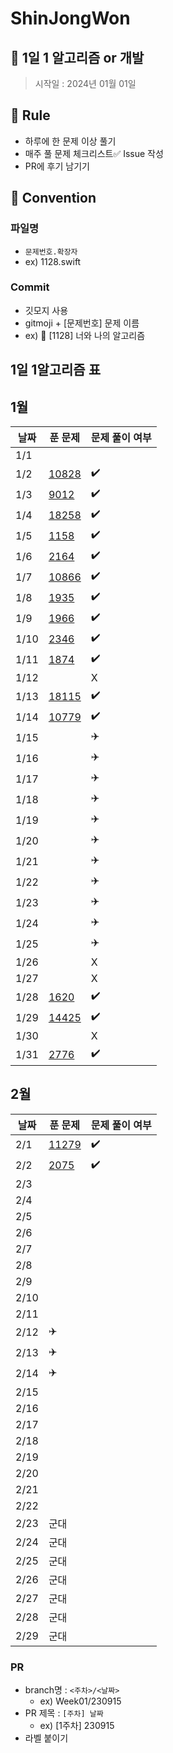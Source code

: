 # ShinJongWon
## 🌱 1일 1 알고리즘 or 개발

> 시작일 : 2024년 01월 01일

## 🍺 Rule
- 하루에 한 문제 이상 풀기
- 매주 풀 문제 체크리스트✅ Issue 작성
- PR에 후기 남기기

## 🍺 Convention
### 파일명
-  `문제번호.확장자` 
-  ex) 1128.swift

### Commit
  - 깃모지 사용
  - gitmoji + [문제번호] 문제 이름
  - ex) 📝 [1128] 너와 나의 알고리즘

## 1일 1알고리즘 표

## 1월

| 날짜 | 푼 문제 | 문제 풀이 여부 |
| ---- | ------- | -------------- |
| 1/1  |         |                |
| 1/2  |    <a href="https://www.acmicpc.net/problem/10828" target="_blank">10828</a>     | :heavy_check_mark: |
| 1/3  |    <a href="https://www.acmicpc.net/problem/9012" target="_blank">9012</a>    | :heavy_check_mark: |
| 1/4  |    <a href="https://www.acmicpc.net/problem/18258" target="_blank">18258</a>   | :heavy_check_mark: |
| 1/5  |    <a href="https://www.acmicpc.net/problem/1158" target="_blank">1158</a>    |  :heavy_check_mark: |
| 1/6  |    <a href="https://www.acmicpc.net/problem/2164" target="_blank">2164</a> | :heavy_check_mark: |
| 1/7  |    <a href="https://www.acmicpc.net/problem/10866" target="_blank">10866</a> | :heavy_check_mark: |
| 1/8  |    <a href="https://www.acmicpc.net/problem/1935" target="_blank">1935</a>  | :heavy_check_mark: | 
| 1/9  |    <a href="https://www.acmicpc.net/problem/1966" target="_blank">1966</a>  | :heavy_check_mark: | 
| 1/10 |    <a href="https://www.acmicpc.net/problem/2346" target="_blank">2346</a>  | :heavy_check_mark: | 
| 1/11 |    <a href="https://www.acmicpc.net/problem/1874" target="_blank">1874</a>  | :heavy_check_mark: | 
| 1/12 |         |        X        |
| 1/13 |    <a href="https://www.acmicpc.net/problem/18115" target="_blank">18115</a>  | :heavy_check_mark: |
| 1/14 |    <a href="https://www.acmicpc.net/problem/10779" target="_blank">10779</a>  | :heavy_check_mark: |
| 1/15 |         |        ✈️       |
| 1/16 |         |        ✈️       |
| 1/17 |         |        ✈️       |
| 1/18 |         |        ✈️       |
| 1/19 |         |        ✈️       |
| 1/20 |         |        ✈️       |
| 1/21 |         |        ✈️       |
| 1/22 |         |        ✈️       |
| 1/23 |         |        ✈️       |
| 1/24 |         |        ✈️       |
| 1/25 |         |        ✈️       |
| 1/26 |         |        X       |
| 1/27 |         |        X       |
| 1/28 |     <a href="https://www.acmicpc.net/problem/1620" target="_blank">1620</a>    | :heavy_check_mark: |
| 1/29 |     <a href="https://www.acmicpc.net/problem/14425" target="_blank">14425</a>  | :heavy_check_mark: |
| 1/30 |         |        X       |
| 1/31 |     <a href="https://www.acmicpc.net/problem/2776" target="_blank">2776</a>  | :heavy_check_mark: |

## 2월

| 날짜 | 푼 문제 | 문제 풀이 여부 |
| ---- | ------- | -------------- |
| 2/1  |     <a href="https://www.acmicpc.net/problem/11279" target="_blank">11279</a>  | :heavy_check_mark: |
| 2/2  |     <a href="https://www.acmicpc.net/problem/2075" target="_blank">2075</a>  | :heavy_check_mark: |
| 2/3  |         |                |
| 2/4  |         |                |
| 2/5  |         |                |
| 2/6  |         |                |
| 2/7  |         |                |
| 2/8  |         |                |
| 2/9  |         |                |
| 2/10 |         |                |
| 2/11 |         |                |
| 2/12 |    ✈️    |                |
| 2/13 |    ✈️    |                |
| 2/14 |    ✈️    |                |
| 2/15 |         |                |
| 2/16 |         |                |
| 2/17 |         |                |
| 2/18 |         |                |
| 2/19 |         |                |
| 2/20 |         |                |
| 2/21 |         |                |
| 2/22 |         |                |
| 2/23 |   군대   |                |
| 2/24 |   군대   |                |
| 2/25 |   군대   |                |
| 2/26 |   군대   |                |
| 2/27 |   군대   |                |
| 2/28 |   군대   |                |
| 2/29 |   군대   |                |

### PR
- branch명 : `<주차>/<날짜>`
  - ex) Week01/230915
- PR 제목 : `[주차] 날짜`
  - ex) [1주차] 230915
- 라벨 붙이기

